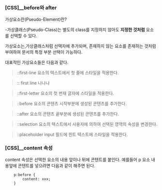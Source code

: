 #

### [CSS]\_\_before와 after

가상요소란(Pseudo-Element)란?

-가상클래스(Pseudo-Class)는 별도의 class를 지정하지 않아도 **지정한 것처럼** 요소를 선택할 수 있다.

가상요소는,가상클래스처럼 선택자에 추가되며, 존재하지 않는 요소를 존재하는 것처럼 부여하여 문서의 특정 부분 선택이 가능하다.

대표적인 가상요소들은 다음과 같다.

> ::first-line 요소의 텍스트에서 첫 줄에 스타일을 적용한다.

> :: first line 나나나

> ::first-letter 요소의 첫 번재 글자에 스타일을 적용한다.

> ::before 요소의 콘텐츠 시작부분에 생성된 콘텐츠를 추가한다.

> ::after 요소의 콘텐츠 끝부분에 생성된 콘텐츠를 추가한다.

> ::selection 요소의 텍스트에서 사용자에 의하여 선택된 영역의 속성을 변경한다.

> ::placeholder input 필드에 힌트 텍스트에 스타일을 적용한다.

### [CSS]\_\_content 속성

content 속성은 선택한 요소의 내용 앞이나 뒤에 콘텐트를 붙인다. 예를들어 p 요소 내용앞에 콘텐트를 넣으려면 다음과 같이 해주면 된다.

```content
    p:before {
        content: xxx;
    }
```
